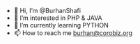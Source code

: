 - 👋 Hi, I’m @BurhanShafi
- 👀 I’m interested in PHP & JAVA
- 🌱 I’m currently learning PYTHON
- 📫 How to reach me burhan@corobiz.org

<!---
BurhanShafi/BurhanShafi is a ✨ special ✨ repository because its `README.md` (this file) appears on your GitHub profile.
You can click the Preview link to take a look at your changes.
--->
